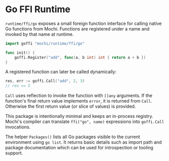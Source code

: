 # Go FFI Runtime

`runtime/ffi/go` exposes a small foreign function interface for calling native Go
functions from Mochi. Functions are registered under a name and invoked by that
name at runtime.

```go
import goffi "mochi/runtime/ffi/go"

func init() {
    goffi.Register("add", func(a, b int) int { return a + b })
}
```

A registered function can later be called dynamically:

```go
res, err := goffi.Call("add", 2, 3)
// res == 5
```

`Call` uses reflection to invoke the function with `[]any` arguments. If the
function's final return value implements `error`, it is returned from `Call`.
Otherwise the first return value (or slice of values) is provided.

This package is intentionally minimal and keeps an in-process registry. Mochi's
compiler can translate `ffi("go", name)` expressions into `goffi.Call` invocations.

The helper `Packages()` lists all Go packages visible to the current
environment using `go list`. It returns basic details such as import path and
package documentation which can be used for introspection or tooling support.
